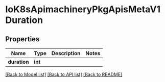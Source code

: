 # IoK8sApimachineryPkgApisMetaV1Duration

## Properties
Name | Type | Description | Notes
------------ | ------------- | ------------- | -------------
**duration** | **int** |  | 

[[Back to Model list]](../README.md#documentation-for-models) [[Back to API list]](../README.md#documentation-for-api-endpoints) [[Back to README]](../README.md)

